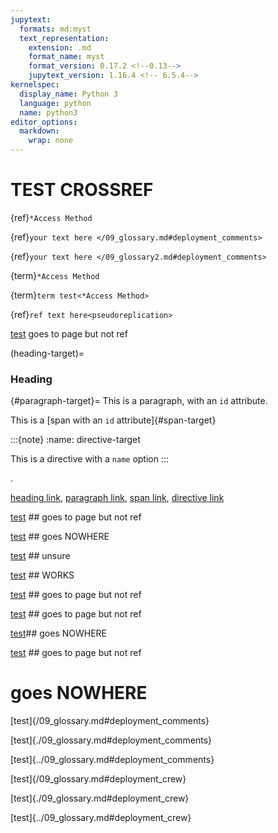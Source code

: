 ```yaml
---
jupytext:
  formats: md:myst
  text_representation:
    extension: .md
    format_name: myst
    format_version: 0.17.2 <!--0.13-->
    jupytext_version: 1.16.4 <!-- 6.5.4-->
kernelspec:
  display_name: Python 3
  language: python
  name: python3
editor_options:
  markdown:
    wrap: none
---
```

# TEST CROSSREF

{ref}`*Access Method`  <!-- https://myst-parser.readthedocs.io/en/latest/syntax/optional.html#block-attributes-->

{ref}`your text here </09_glossary.md#deployment_comments>`

{ref}`your text here </09_glossary2.md#deployment_comments>`


<!-- worked to 09_glossary_blocktest.md-->

{term}`*Access Method`<!-- worked-->

{term}`term test<*Access Method>`<!-- worked-->

{ref}`ref text here<pseudoreplication>`


[test](access_method)  goes to page but not ref




(heading-target)=
### Heading

{#paragraph-target}=
This is a paragraph, with an `id` attribute.



This is a [span with an `id` attribute]{#span-target}




:::{note}
:name: directive-target

This is a directive with a `name` option
:::


.



[heading link](#heading-target), [paragraph link](#paragraph-target),
[span link](#span-target), [directive link](#directive-target)



<!-- https://myst-parser.readthedocs.io/en/latest/syntax/cross-referencing.html--> 
<!-- https://pydata-sphinx-theme.readthedocs.io/en/stable/examples/kitchen-sink/generic.html#inline-hyperlink-targets--> 
<!-- https://docs.readthedocs.io/en/stable/guides/cross-referencing-with-sphinx.html#finding-the-reference-name--> 

<!-- WITH myst_heading_anchors: 3--> 
<!-- SAME WITH NO myst_heading_anchors: 3--> 
<!-- this is with target immediatiely after the id)--> 

<!-- (access_method)=
**\*Access Method--> 


[test](access_method)  ## goes to page but not ref

[test](#access_method) ## goes NOWHERE



[test](/09_glossary2.md#access_method)  ## unsure

[test](./09_glossary2.md#access_method) ## WORKS



[test](../09_glossary.md#access_method) ## goes to page but not ref

<!-- (#age_class_adult)=
**Adult**--> 
[test](/09_glossary.md#age_class_adult) ## goes to page but not ref

[test](./09_glossary.md#age_class_adult)## goes NOWHERE

[test](../09_glossary.md#age_class_adult) ## goes to page but not ref

<!-- now try with space no difference-->

# goes NOWHERE
 
[test]{/09_glossary.md#deployment_comments} 

[test]{./09_glossary.md#deployment_comments}

[test]{../09_glossary.md#deployment_comments}


[test]{/09_glossary.md#deployment_crew}

[test]{./09_glossary.md#deployment_crew}

[test]{../09_glossary.md#deployment_crew}

<!-- now try with space no difference-->
